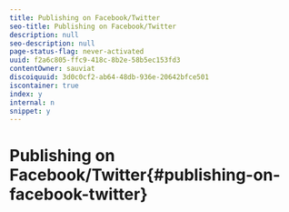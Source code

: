 ```yaml
---
title: Publishing on Facebook/Twitter
seo-title: Publishing on Facebook/Twitter
description: null
seo-description: null
page-status-flag: never-activated
uuid: f2a6c805-ffc9-418c-8b2e-58b5ec153fd3
contentOwner: sauviat
discoiquuid: 3d0c0cf2-ab64-48db-936e-20642bfce501
iscontainer: true
index: y
internal: n
snippet: y
---
```


# Publishing on Facebook/Twitter{#publishing-on-facebook-twitter}

